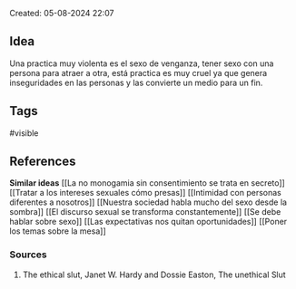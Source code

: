 Created: 05-08-2024 22:07

## <span class="pink"> **Idea** </span>
Una practica muy violenta es el sexo de venganza, tener sexo con una persona para atraer a otra, está practica es muy cruel ya que genera inseguridades en las personas y las convierte un medio para un fin.                                                       

## <span class="orange"> **Tags**</span>
<span class="tag"> #visible</span> 

## <span class="green"> **References**</span>
<span class="blue"> **Similar ideas** </span>
[[La no monogamia sin consentimiento se trata en secreto]]
[[Tratar a los intereses sexuales cómo presas]]
[[Intimidad con personas diferentes a nosotros]]
[[Nuestra sociedad habla mucho del sexo desde la sombra]]
[[El discurso sexual se transforma constantemente]]
[[Se debe hablar sobre sexo]]
[[Las expectativas nos quitan oportunidades]]
[[Poner los temas sobre la mesa]]
### <span class="purple"> **Sources**</span>
1. The ethical slut, Janet W. Hardy and Dossie Easton, The unethical Slut 